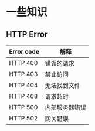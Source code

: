 # 一些知识

## HTTP Error

|Error code|解释|
| --- | --- |
|HTTP 400 | 错误的请求|
|HTTP 403 | 禁止访问|
|HTTP 404 | 无法找到文件|
|HTTP 408 | 请求超时|
|HTTP 500 | 内部服务器错误|
|HTTP 502 | 网关错误|